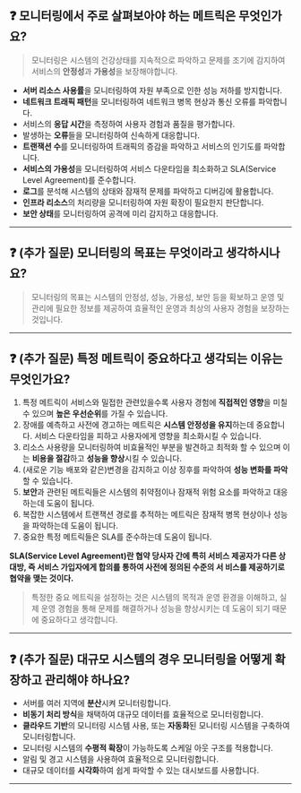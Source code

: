## ❓ 모니터링에서 주로 살펴보아야 하는 메트릭은 무엇인가요?

> 모니터링은 시스템의 건강상태를 지속적으로 파악하고 문제를 조기에 감지하여 서비스의 **안정성**과 **가용성**을 보장해야합니다.

- **서버 리소스 사용률**을 모니터링하여 자원 부족으로 인한 성능 저하를 방지합니다.
- **네트워크 트래픽 패턴**을 모니터링하여 네트워크 병목 현상과 통신 오류를 파악합니다.
- 서비스의 **응답 시간**을 측정하여 사용자 경험과 품질을 평가합니다.
- 발생하는 **오류**들을 모니터링하여 신속하게 대응합니다.
- **트랜잭션 수**를 모니터링하여 트래픽의 증감을 파악하고 서비스의 인기도를 파악합니다.
- **서비스의 가용성**을 모니터링하여 서비스 다운타임을 최소화하고 SLA(Service Level Agreement)를 준수합니다.
- **로그**를 분석해 시스템의 상태와 잠재적 문제를 파악하고 디버깅에 활용합니다.
- **인프라 리소스**의 처리량을 모니터링하여 자원 확장이 필요한지 판단합니다.
- **보안 상태**를 모니터링하여 공격에 미리 감지하고 대응합니다.

---

## ❓ (추가 질문) 모니터링의 목표는 무엇이라고 생각하시나요?

> 모니터링의 목표는 시스템의 안정성, 성능, 가용성, 보안 등을 확보하고 운영 및 관리에 필요한 정보를 제공하여 효율적인 운영과 최상의 사용자 경험을 보장하는 것입니다.

---

## ❓ (추가 질문) 특정 메트릭이 중요하다고 생각되는 이유는 무엇인가요?

1. 특정 메트릭이 서비스와 밀접한 관련있을수록 사용자 경험에 **직접적인 영향**을 미칠 수 있으며 **높은 우선순위**를 가질 수 있습니다.
2. 장애를 예측하고 사전에 경고하는 메트릭은 **시스템 안정성을 유지**하는데 중요합니다. 서비스 다운타임을 피하고 사용자에게 영향을 최소화시킬 수 있습니다.
3. 리소스 사용량을 모니터링하여 비효율적인 부분을 발견하고 최적화 할 수 있으며 이는 **비용을 절감**하고 **성능을 향상**시킬 수 있습니다.
4. (새로운 기능 배포와 같은)변경을 감지하고 이상 징후를 파악하여 **성능 변화를 파악**할 수 있습니다.
5. **보안**과 관련된 메트릭들은 시스템의 취약점이나 잠재적 위험 요소를 파악하고 대응하는데 도움이 됩니다.
6. 복잡한 시스템에서 트랜잭션 경로를 추적하는 메트릭은 잠재적 병목 현상이나 성능을 파악하는데 도움이 됩니다.
7. 중요한 특정 메트릭들은 SLA를 준수하는데 도움이 됩니다.

**SLA(Service Level Agreement)란 협약 당사자 간에 특히 서비스 제공자가 다른 상대방, 즉 서비스 가입자에게 합의를 통하여 사전에 정의된 수준의 서 비스를 제공하기로 협약을 맺는 것이다.**

> 특정한 중요 메트릭을 설정하는 것은 시스템의 목적과 운영 환경을 이해하고, 실제 운영 경험을 통해 문제를 해결하거나 성능을 향상시키는 데 도움이 되기 때문에 중요하다고 생각합니다.

---

## ❓ (추가 질문) 대규모 시스템의 경우 모니터링을 어떻게 확장하고 관리해야 하나요?

- 서버를 여러 지역에 **분산**시켜 모니터링합니다.
- **비동기 처리 방식**을 채택하여 대규모 데이터를 효율적으로 모니터링합니다.
- **클라우드 기반**의 모니터링 시스템 사용, 또는 **자동화**된 모니터링 시스템을 구축하여 모니터링합니다.
- 모니터링 시스템의 **수평적 확장**이 가능하도록 스케일 아웃 구조를 적용합니다.
- 알림 및 경고 시스템을 사용하여 효율적으로 모니터링합니다.
- 대규모 데이터를 **시각화**하여 쉽게 파악할 수 있는 대시보드를 사용합니다.

---
